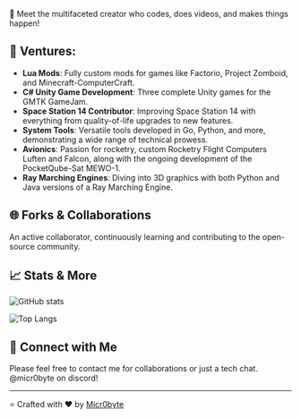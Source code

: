👋 Meet the multifaceted creator who codes, does videos, and makes things happen!

## 🚀 Ventures:
- **Lua Mods**: Fully custom mods for games like Factorio, Project Zomboid, and Minecraft-ComputerCraft.
- **C# Unity Game Development**: Three complete Unity games for the GMTK GameJam.
- **Space Station 14 Contributor**: Improving Space Station 14 with everything from quality-of-life upgrades to new features.
- **System Tools**: Versatile tools developed in Go, Python, and more, demonstrating a wide range of technical prowess.
- **Avionics**: Passion for rocketry, custom Rocketry Flight Computers Luften and Falcon, along with the ongoing development of the PocketQube-Sat MEWO-1.
- **Ray Marching Engines**: Diving into 3D graphics with both Python and Java versions of a Ray Marching Engine.

## 🌐 Forks & Collaborations
An active collaborator, continuously learning and contributing to the open-source community.

## 📈 Stats & More
![GitHub stats](https://github-readme-stats.vercel.app/api?username=micr0-dev&show_icons=true&title_color=69a6f8&bg_color=0e1116&border_color=31363c&text_color=cad1d8&icon_color=6f7680&border_radius=5)

![Top Langs](https://github-readme-stats.vercel.app/api/top-langs/?username=micr0-dev&layout=compact&hide=vue&title_color=69a6f8&bg_color=0e1116&border_color=31363c&text_color=cad1d8&icon_color=6f7680&border_radius=5)


## 🤝 Connect with Me
Please feel free to contact me for collaborations or just a tech chat. @micr0byte on discord!

---
⭐️ Crafted with ❤️ by [Micr0byte](https://github.com/micr0-dev)
